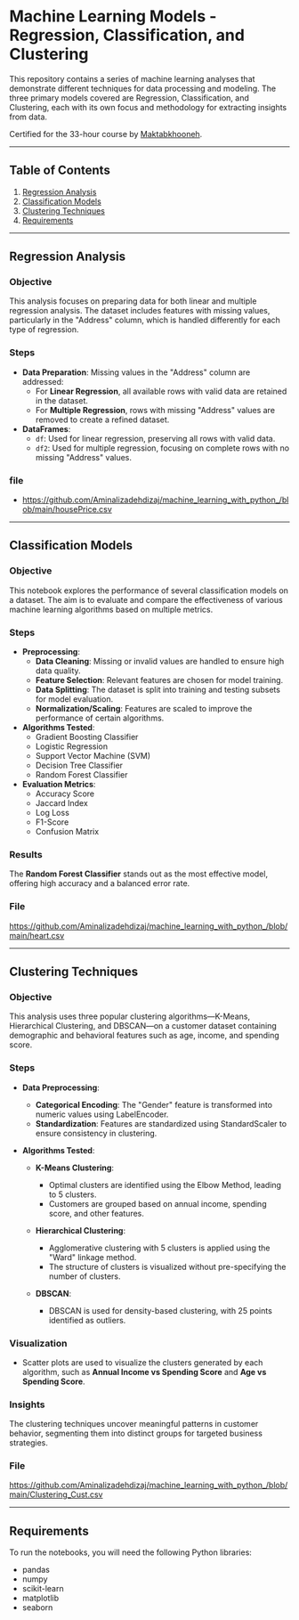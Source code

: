 # Machine Learning Models - Regression, Classification, and Clustering

This repository contains a series of machine learning analyses that demonstrate different techniques for data processing and modeling. The three primary models covered are Regression, Classification, and Clustering, each with its own focus and methodology for extracting insights from data.

Certified for the 33-hour course by [Maktabkhooneh](https://maktabkhooneh.org/course/%DB%8C%D8%A7%D8%AF%DA%AF%DB%8C%D8%B1%DB%8C-%D9%85%D8%A7%D8%B4%DB%8C%D9%86-%D9%BE%D8%A7%DB%8C%D8%AA%D9%88%D9%86-mk1318/).

---

## Table of Contents

1. [Regression Analysis](#regression-analysis)
2. [Classification Models](#classification-models)
3. [Clustering Techniques](#clustering-techniques)
4. [Requirements](#requirements)


---

## Regression Analysis

### Objective
This analysis focuses on preparing data for both linear and multiple regression analysis. The dataset includes features with missing values, particularly in the "Address" column, which is handled differently for each type of regression.

### Steps
- **Data Preparation**: Missing values in the "Address" column are addressed:
  - For **Linear Regression**, all available rows with valid data are retained in the dataset.
  - For **Multiple Regression**, rows with missing "Address" values are removed to create a refined dataset.
- **DataFrames**:
  - `df`: Used for linear regression, preserving all rows with valid data.
  - `df2`: Used for multiple regression, focusing on complete rows with no missing "Address" values.  

### file  

- https://github.com/Aminalizadehdizaj/machine_learning_with_python_/blob/main/housePrice.csv
---

## Classification Models

### Objective
This notebook explores the performance of several classification models on a dataset. The aim is to evaluate and compare the effectiveness of various machine learning algorithms based on multiple metrics.

### Steps
- **Preprocessing**:
  - **Data Cleaning**: Missing or invalid values are handled to ensure high data quality.
  - **Feature Selection**: Relevant features are chosen for model training.
  - **Data Splitting**: The dataset is split into training and testing subsets for model evaluation.
  - **Normalization/Scaling**: Features are scaled to improve the performance of certain algorithms.
- **Algorithms Tested**:
  - Gradient Boosting Classifier
  - Logistic Regression
  - Support Vector Machine (SVM)
  - Decision Tree Classifier
  - Random Forest Classifier
- **Evaluation Metrics**:
  - Accuracy Score
  - Jaccard Index
  - Log Loss
  - F1-Score
  - Confusion Matrix

### Results
The **Random Forest Classifier** stands out as the most effective model, offering high accuracy and a balanced error rate.  

### File  
https://github.com/Aminalizadehdizaj/machine_learning_with_python_/blob/main/heart.csv

---

## Clustering Techniques

### Objective
This analysis uses three popular clustering algorithms—K-Means, Hierarchical Clustering, and DBSCAN—on a customer dataset containing demographic and behavioral features such as age, income, and spending score.

### Steps
- **Data Preprocessing**:
  - **Categorical Encoding**: The "Gender" feature is transformed into numeric values using LabelEncoder.
  - **Standardization**: Features are standardized using StandardScaler to ensure consistency in clustering.
  
- **Algorithms Tested**:
  - **K-Means Clustering**:
    - Optimal clusters are identified using the Elbow Method, leading to 5 clusters.
    - Customers are grouped based on annual income, spending score, and other features.
  
  - **Hierarchical Clustering**:
    - Agglomerative clustering with 5 clusters is applied using the "Ward" linkage method.
    - The structure of clusters is visualized without pre-specifying the number of clusters.
  
  - **DBSCAN**:
    - DBSCAN is used for density-based clustering, with 25 points identified as outliers.
  
### Visualization
- Scatter plots are used to visualize the clusters generated by each algorithm, such as **Annual Income vs Spending Score** and **Age vs Spending Score**.

### Insights
The clustering techniques uncover meaningful patterns in customer behavior, segmenting them into distinct groups for targeted business strategies.  

### File  
https://github.com/Aminalizadehdizaj/machine_learning_with_python_/blob/main/Clustering_Cust.csv

---

## Requirements

To run the notebooks, you will need the following Python libraries:
- pandas
- numpy
- scikit-learn
- matplotlib
- seaborn
